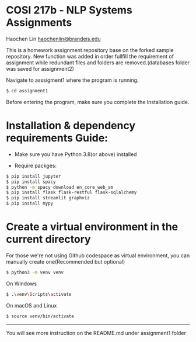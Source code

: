 # COSI 217b - NLP Systems Assignments

Haochen Lin
haochenlin@brandeis.edu

This is a homework assignment repository base on the forked sample repository.
New function was added in order fullfill the requirement of assignment while redundant files and folders are removed.(databases folder was saved for assignment2)

Navigate to asssigment1 where the program is running.

```bash
$ cd assignment1
```

Before entering the program, make sure you complete the Installation guide.


# Installation & dependency requirements Guide:

- Make sure you have Python 3.8(or above) installed 

- Require packges:

```bash
$ pip install jupyter
$ pip install spacy
$ python -m spacy download en_core_web_sm
$ pip install flask flask-restful flask-sqlalchemy
$ pip install streamlit graphviz
$ pip install mypy
```


# Create a virtual environment in the current directory

For those we're not using Github codespace as virtual environment, you can manually create one(Recommended but optional)
```bash
$ python3 -m venv venv
```
On Windows
```bash
$ .\venv\Scripts\activate
```
On macOS and Linux
```bash
$ source venv/bin/activate
```


------------------------------------------------------------------------

You will see more instruction on the README.md under assignment1 folder
